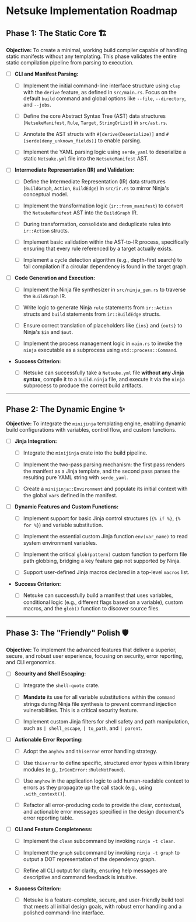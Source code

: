 # Netsuke Implementation Roadmap

## Phase 1: The Static Core 🏗️

**Objective:** To create a minimal, working build compiler capable of handling
static manifests without any templating. This phase validates the entire static
compilation pipeline from parsing to execution.

- [ ] **CLI and Manifest Parsing:**

  - [ ] Implement the initial command-line interface structure using `clap` with
    the `derive` feature, as defined in `src/main.rs`. Focus on the default
    `build` command and global options like `--file`, `--directory`, and
    `--jobs`.

  - [ ] Define the core Abstract Syntax Tree (AST) data structures
    (`NetsukeManifest`, `Rule`, `Target`, `StringOrList`) in `src/ast.rs`.

  - [ ] Annotate the AST structs with `#[derive(Deserialize)]` and
    `#[serde(deny_unknown_fields)]` to enable parsing.

  - [ ] Implement the YAML parsing logic using `serde_yaml` to deserialize a
    static `Netsuke.yml` file into the `NetsukeManifest` AST.

- [ ] **Intermediate Representation (IR) and Validation:**

  - [ ] Define the Intermediate Representation (IR) data structures
    (`BuildGraph`, `Action`, `BuildEdge`) in `src/ir.rs` to mirror Ninja's
    conceptual model.

  - [ ] Implement the transformation logic (`ir::from_manifest`) to convert the
    `NetsukeManifest` AST into the `BuildGraph` IR.

  - [ ] During transformation, consolidate and deduplicate rules into
    `ir::Action` structs.

  - [ ] Implement basic validation within the AST-to-IR process, specifically
    ensuring that every rule referenced by a target actually exists.

  - [ ] Implement a cycle detection algorithm (e.g., depth-first search) to fail
    compilation if a circular dependency is found in the target graph.

- [ ] **Code Generation and Execution:**

  - [ ] Implement the Ninja file synthesizer in `src/ninja_gen.rs` to traverse
    the `BuildGraph` IR.

  - [ ] Write logic to generate Ninja `rule` statements from `ir::Action`
    structs and `build` statements from `ir::BuildEdge` structs.

  - [ ] Ensure correct translation of placeholders like `{ins}` and `{outs}` to
    Ninja's `$in` and `$out`.

  - [ ] Implement the process management logic in `main.rs` to invoke the
    `ninja` executable as a subprocess using `std::process::Command`.

- **Success Criterion:**

  - [ ] Netsuke can successfully take a `Netsuke.yml` file **without any Jinja
    syntax**, compile it to a `build.ninja` file, and execute it via the `ninja`
    subprocess to produce the correct build artifacts.

______________________________________________________________________

## Phase 2: The Dynamic Engine ✨

**Objective:** To integrate the `minijinja` templating engine, enabling dynamic
build configurations with variables, control flow, and custom functions.

- [ ] **Jinja Integration:**

  - [ ] Integrate the `minijinja` crate into the build pipeline.

  - [ ] Implement the two-pass parsing mechanism: the first pass renders the
    manifest as a Jinja template, and the second pass parses the resulting pure
    YAML string with `serde_yaml`.

  - [ ] Create a `minijinja::Environment` and populate its initial context with
    the global `vars` defined in the manifest.

- [ ] **Dynamic Features and Custom Functions:**

  - [ ] Implement support for basic Jinja control structures (`{% if %}`,
    `{% for %}`) and variable substitution.

  - [ ] Implement the essential custom Jinja function `env(var_name)` to read
    system environment variables.

  - [ ] Implement the critical `glob(pattern)` custom function to perform file
    path globbing, bridging a key feature gap not supported by Ninja.

  - [ ] Support user-defined Jinja macros declared in a top-level `macros` list.

- **Success Criterion:**

  - [ ] Netsuke can successfully build a manifest that uses variables,
    conditional logic (e.g., different flags based on a variable), custom
    macros, and the `glob()` function to discover source files.

______________________________________________________________________

## Phase 3: The "Friendly" Polish 🛡️

**Objective:** To implement the advanced features that deliver a superior,
secure, and robust user experience, focusing on security, error reporting, and
CLI ergonomics.

- [ ] **Security and Shell Escaping:**

  - [ ] Integrate the `shell-quote` crate.

  - [ ] **Mandate** its use for all variable substitutions within the `command`
    strings during Ninja file synthesis to prevent command injection
    vulnerabilities. This is a critical security feature.

  - [ ] Implement custom Jinja filters for shell safety and path manipulation,
    such as `| shell_escape`, `| to_path`, and `| parent`.

- [ ] **Actionable Error Reporting:**

  - [ ] Adopt the `anyhow` and `thiserror` error handling strategy.

  - [ ] Use `thiserror` to define specific, structured error types within
    library modules (e.g., `IrGenError::RuleNotFound`).

  - [ ] Use `anyhow` in the application logic to add human-readable context to
    errors as they propagate up the call stack (e.g., using `.with_context()`).

  - [ ] Refactor all error-producing code to provide the clear, contextual, and
    actionable error messages specified in the design document's error reporting
    table.

- [ ] **CLI and Feature Completeness:**

  - [ ] Implement the `clean` subcommand by invoking `ninja -t clean`.

  - [ ] Implement the `graph` subcommand by invoking `ninja -t graph` to output
    a DOT representation of the dependency graph.

  - [ ] Refine all CLI output for clarity, ensuring help messages are
    descriptive and command feedback is intuitive.

- **Success Criterion:**

  - [ ] Netsuke is a feature-complete, secure, and user-friendly build tool that
    meets all initial design goals, with robust error handling and a polished
    command-line interface.
